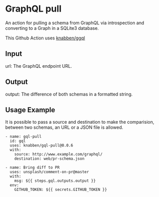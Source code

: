 GraphQL pull
===

An action for pulling a schema from GraphQL via introspection and converting to a Graph in
a SQLite3 database.

This Github Action uses [knabben/ggql](https://github.com/knabben/ggql)

Input
---

url: The GraphQL endpoint URL.

Output
---

output: The difference of both schemas in a formatted string.

Usage Example
---

It is possible to pass a source and destination to make the comparision, between two schemas,
an URL or a JSON file is allowed.

```
- name: gql-pull
  id: gql
  uses: knabben/gql-pull@0.0.6
  with:
    source: http://www.example.com/graphql/
    destination: web/pr-schema.json

- name: Bring diff to PR
  uses: unsplash/comment-on-pr@master
  with:
    msg: ${{ steps.gql.outputs.output }}
  env:
    GITHUB_TOKEN: ${{ secrets.GITHUB_TOKEN }}
```


